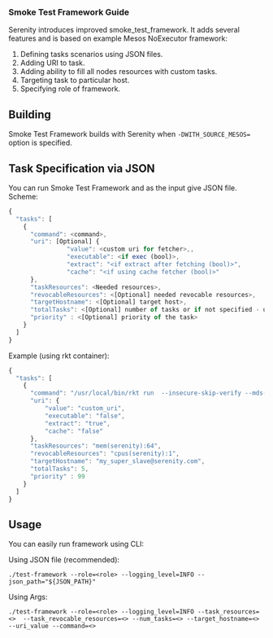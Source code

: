 ### Smoke Test Framework Guide

Serenity introduces improved smoke_test_framework. 
It adds several features and is based on example Mesos NoExecutor framework:

1. Defining tasks scenarios using JSON files.
2. Adding URI to task.
3. Adding ability to fill all nodes resources with custom tasks.
4. Targeting task to particular host.
5. Specifying role of framework.

## Building

Smoke Test Framework builds with Serenity when `-DWITH_SOURCE_MESOS=` option 
is specified.

## Task Specification via JSON

You can run Smoke Test Framework and as the input give JSON file. 
Scheme: 
 
```javascript
{
  "tasks": [
    {
      "command": <command>,
      "uri": [Optional] {
                "value": <custom uri for fetcher>,,
                "executable": <if exec (bool)>,
                "extract": "<if extract after fetching (bool)>",
                "cache": "<if using cache fetcher (bool)>"
      },
      "taskResources": <Needed resources>,
      "revocableResources": <[Optional] needed revocable resources>,
      "targetHostname": <[Optional] target host>,
      "totalTasks": <[Optional] number of tasks or if not specified - unlimited>,
      "priority" : <[Optional] priority of the task>
    }
  ]
}
```

Example (using rkt container):

```javascript
{
  "tasks": [
    {
      "command": "/usr/local/bin/rkt run  --insecure-skip-verify --mds-register=false docker://jess/stress --exec /usr/bin/stress -- -c 1",
      "uri": {
          "value": "custom_uri",
          "executable": "false",
          "extract": "true",
          "cache": "false"
      },
      "taskResources": "mem(serenity):64",
      "revocableResources": "cpus(serenity):1",
      "targetHostname": "my_super_slave@serenity.com",
      "totalTasks": 5,
      "priority" : 99
    }
  ]
}
```

## Usage

You can easily run framework using CLI:

Using JSON file (recommended):

`./test-framework --role=<role> --logging_level=INFO --json_path="${JSON_PATH}"`

Using Args:

`./test-framework --role=<role> --logging_level=INFO --task_resources=<> 
--task_revocable_resources=<> --num_tasks=<> --target_hostname=<> --uri_value --command=<>`
